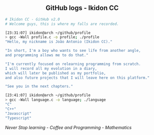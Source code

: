 <h2 align=center>GitHub logs - Ikidon CC</h2>

```bash
# Ikidon CC - GitHub v2.0
# Welcome guys, this is where my falls are recorded.

[23:31:07] ikidon@arch ~/github/profile
> gcc -Wall profile.c -o profile; ./profile
"Hello, my nickname is João Antonio (Ikidon CC)."

"In short, I'm a boy who wants to see life from another angle,
and programming allows me to do that."

"I'm currently focused on relearning programming from scratch.
I will record all my evolution in a diary,
which will later be published as my portfolio,
and also future projects that I will leave here on this platform."

"See you in the next chapters."

[23:41:07] ikidon@arch ~/github/profile
> gcc -Wall language.c -o language; ./language
"C"
"C++"
"Javascript"
"Typescript"
```

<i>Never Stop learning - Coffee and Programming - Mathematics </i>
